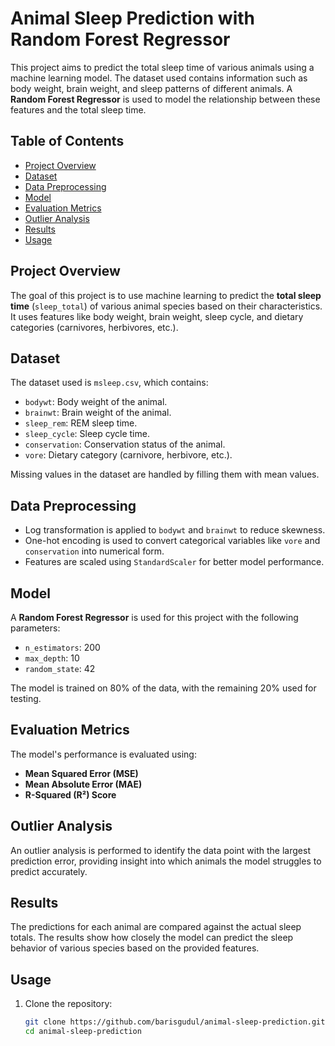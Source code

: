 # Animal Sleep Prediction with Random Forest Regressor

This project aims to predict the total sleep time of various animals using a machine learning model. The dataset used contains information such as body weight, brain weight, and sleep patterns of different animals. A **Random Forest Regressor** is used to model the relationship between these features and the total sleep time.

## Table of Contents
- [Project Overview](#project-overview)
- [Dataset](#dataset)
- [Data Preprocessing](#data-preprocessing)
- [Model](#model)
- [Evaluation Metrics](#evaluation-metrics)
- [Outlier Analysis](#outlier-analysis)
- [Results](#results)
- [Usage](#usage)


## Project Overview
The goal of this project is to use machine learning to predict the **total sleep time** (`sleep_total`) of various animal species based on their characteristics. It uses features like body weight, brain weight, sleep cycle, and dietary categories (carnivores, herbivores, etc.).

## Dataset
The dataset used is `msleep.csv`, which contains:
- `bodywt`: Body weight of the animal.
- `brainwt`: Brain weight of the animal.
- `sleep_rem`: REM sleep time.
- `sleep_cycle`: Sleep cycle time.
- `conservation`: Conservation status of the animal.
- `vore`: Dietary category (carnivore, herbivore, etc.).

Missing values in the dataset are handled by filling them with mean values.

## Data Preprocessing
- Log transformation is applied to `bodywt` and `brainwt` to reduce skewness.
- One-hot encoding is used to convert categorical variables like `vore` and `conservation` into numerical form.
- Features are scaled using `StandardScaler` for better model performance.

## Model
A **Random Forest Regressor** is used for this project with the following parameters:
- `n_estimators`: 200
- `max_depth`: 10
- `random_state`: 42

The model is trained on 80% of the data, with the remaining 20% used for testing.

## Evaluation Metrics
The model's performance is evaluated using:
- **Mean Squared Error (MSE)**
- **Mean Absolute Error (MAE)**
- **R-Squared (R²) Score**

## Outlier Analysis
An outlier analysis is performed to identify the data point with the largest prediction error, providing insight into which animals the model struggles to predict accurately.

## Results
The predictions for each animal are compared against the actual sleep totals. The results show how closely the model can predict the sleep behavior of various species based on the provided features.

## Usage
1. Clone the repository:
   ```bash
   git clone https://github.com/barisgudul/animal-sleep-prediction.git
   cd animal-sleep-prediction
